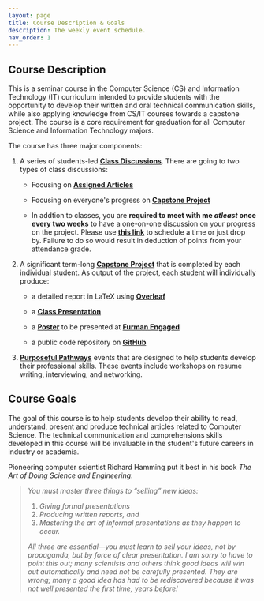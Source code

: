 ```yaml
---
layout: page
title: Course Description & Goals
description: The weekly event schedule.
nav_order: 1
---
```


## Course Description 

This is a seminar course in the Computer Science (CS) and Information Technology (IT) curriculum intended to provide students with the opportunity to develop their written and oral technical communication skills, while also applying knowledge from CS/IT courses towards a capstone project. The course is a core requirement for graduation for all Computer Science and Information Technology majors. 

The course has three major components:

1. A series of students-led **[Class Discussions](../class_discussions/)**. There are going to two types of class discussions:

    * Focusing on  **[Assigned Articles](../class_discussions/readings/)**

    * Focusing on everyone's progress on **[Capstone Project](../project/)** 

    * In addtion to classes, you are **required to meet with me _atleast_ once every two weeks** to have a one-on-one discussion on your progress on the project. Please use **[this link](https://calendly.com/ssultan-dpq/)** to schedule a time or just drop by. Failure to do so would result in deduction of points from your attendance grade.

2. A significant term-long **[Capstone Project](../project/)** that is completed by each individual student. As output of the project, each student will individually produce: 

    * a detailed report in LaTeX using **[Overleaf](https://overleaf.com/)**

    * a **[Class Presentation](https://docs.google.com/presentation/d/1y4OMQq9ChapHJF-cUaYQa6J7IUvhlgL5Z-AJ8MRbJis/edit?usp=sharing)**

    * a **[Poster](../assets/PosterTemplate.pptx)** to be presented at **[Furman Engaged](https://www.furman.edu/furman-engaged)**

    * a public code repository on **[GitHub](https://github.com/)**

3. **[Purposeful Pathways](../pathways/)** events that are designed to help students develop their professional skills. These events include workshops on resume writing, interviewing, and networking.

## Course Goals

 The goal of this course is to help students develop their ability to read, understand, present and produce technical articles related to Computer Science. The technical communication and comprehensions skills developed in this course will be invaluable in the student's future careers in industry or academia. 
 
Pioneering computer scientist Richard Hamming put it best in his book _The Art of Doing Science and Engineering_: 

> _You must master three things to “selling” new ideas:_
> 
> 1. _Giving formal presentations_
> 2. _Producing written reports, and_
> 3. _Mastering the art of informal presentations as they happen to occur._
> 
> _All three are essential—you must learn to sell your ideas, not by propaganda, but by force of clear presentation. I am sorry to have to point this out; many scientists and others think good ideas will win out automatically and need not be carefully presented. They are wrong; many a good idea has had to be rediscovered because it was not well presented the first time, years before!_

<!-- <p style="text-align: right;">Richard W. Hamming, <i>The Art of Doing Science and Engineering</i></p> -->
